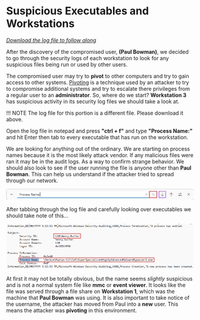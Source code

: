 # Suspicious Executables and Workstations

[*Download the log file to follow along*](./logs/ws-3-security.csv)

After the discovery of the compromised user, **(Paul Bowman)**, we decided to go through the security logs of each workstation to look for any suspicious files being run or used by other users.

The compromised user may try to **pivot** to other computers and try to gain access to other systems. [Pivoting](https://www.geeksforgeeks.org/pivoting-moving-inside-a-network/) is a technique used by an attacker to try to compromise additional systems and try to escalate there privileges from a regular user to an **administrator**. So, where do we start? **Workstation 3** has suspicious activity in its security log files we should take a look at.

!!! NOTE
    The log file for this portion is a different file. Please download it above.

Open the log file in notepad and press **"ctrl + f"** and type **"Process Name:"** and hit Enter then tab to every executable that has run on the workstation.

We are looking for anything out of the ordinary. We are starting on process names because it is the most likely attack vendor. If any malicious files were ran it may be in the audit logs. As a way to confirm strange behavior.  We should also look to see if the user running the file is anyone other than **Paul Bowman**. This can help us understand if the attacker tried to spread through our network.

![Sysmon Extract All](./images/search.PNG)

After tabbing through the log file and carefully looking over executables we should take note of this...

![Sysmon Extract All](./images/find_next.PNG)

At first it may not be totally obvious, but the name seems *slightly* suspicious and is not a normal system file like **mmc** or **event viewer**. It looks like the file was served through a file share on **Workstation 1**, which was the machine that **Paul Bowman** was using. It is also important to take notice of the username, the attacker has moved from Paul into a **new** user. This means the attacker was **pivoting** in this environment.

